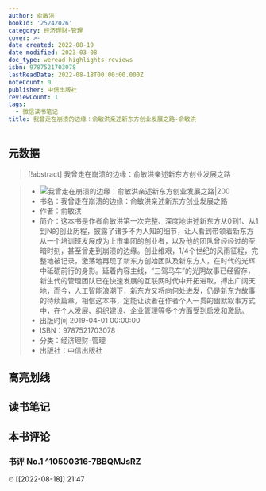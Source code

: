 ```yaml
---
author: 俞敏洪
bookId: '25242026'
category: 经济理财-管理
cover: >-
date created: 2022-08-19
date modified: 2023-03-08
doc_type: weread-highlights-reviews
isbn: 9787521703078
lastReadDate: 2022-08-18T00:00:00.000Z
noteCount: 0
publisher: 中信出版社
reviewCount: 1
tags:
  - 微信读书笔记
title: 我曾走在崩溃的边缘：俞敏洪亲述新东方创业发展之路-俞敏洪
---
```


## 元数据

>[!abstract] 我曾走在崩溃的边缘：俞敏洪亲述新东方创业发展之路

> - ![我曾走在崩溃的边缘：俞敏洪亲述新东方创业发展之路|200](https://wfqqreader-1252317822.image.myqcloud.com/cover/26/25242026/t7_25242026.jpg)
> - 书名：我曾走在崩溃的边缘：俞敏洪亲述新东方创业发展之路
> - 作者：俞敏洪
> - 简介：这本书是作者俞敏洪第一次完整、深度地讲述新东方从0到1、从1到N的创业历程，披露了诸多不为人知的细节，让人看到带领着新东方从一个培训班发展成为上市集团的创业者，以及他的团队曾经经过的至暗时刻，甚至曾走到崩溃的边缘。创业维艰，1/4个世纪的风雨征程，完整地被记录，激荡地再现了新东方创始团队及新东方人，在时代的光辉中砥砺前行的身影。延着内容主线，“三驾马车”的光阴故事已经留存，新生代的管理团队已在快速发展的互联网时代中开拓进取，搏出广阔天地，而今，人工智能浪潮下，新东方又将向何处进发，仍是新东方故事的待续篇章。相信这本书，定能让读者在作者个人一贯的幽默叙事方式中，在个人发展、组织建设、企业管理等多个方面受到启发和激励。
> - 出版时间 2019-04-01 00:00:00
> - ISBN：9787521703078
> - 分类：经济理财-管理
> - 出版社：中信出版社

## 高亮划线

## 读书笔记

## 本书评论

### 书评 No.1 ^10500316-7BBQMJsRZ

⏱ [[2022-08-18]] 21:47
